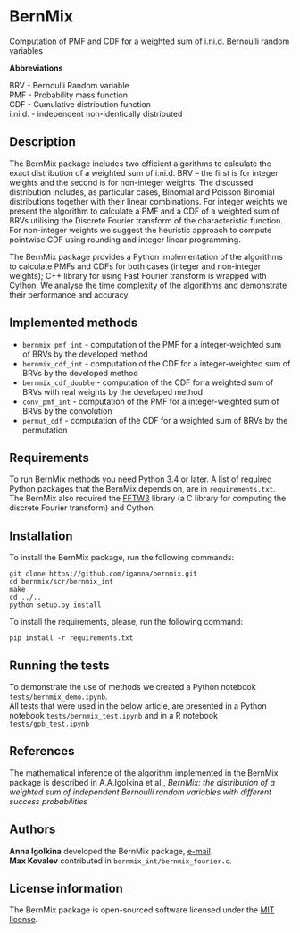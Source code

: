 # BernMix

Computation of PMF and CDF for a weighted sum of i.ni.d. Bernoulli random variables

**Abbreviations**

BRV - Bernoulli Random variable  
PMF -  Probability mass function  
CDF - Cumulative distribution function  
i.ni.d. - independent non-identically distributed 


## Description

The BernMix package includes two efficient algorithms to calculate the exact distribution of a weighted sum of i.ni.d. BRV – the first is for integer weights and the second is for non-integer weights. The discussed distribution includes, as particular cases, Binomial and Poisson Binomial distributions together with their linear combinations. For integer weights we present the algorithm to calculate a PMF and a CDF of a weighted sum of BRVs utilising the Discrete Fourier transform of the characteristic function. For non-integer weights we suggest the heuristic approach to compute pointwise CDF using rounding and integer linear programming.  
  
The BernMix package provides a Python implementation of the algorithms to calculate PMFs and CDFs for both cases (integer and non-integer weights); C++ library for using Fast Fourier transform is wrapped with Cython. We analyse the time complexity of the algorithms and demonstrate their performance and accuracy.  

## Implemented methods

* `bernmix_pmf_int` - computation of the PMF for a integer-weighted sum of BRVs by the developed method
* `bernmix_cdf_int` - computation of the CDF for a integer-weighted sum of BRVs by the developed method
* `bernmix_cdf_double` - computation of the CDF for a weighted sum of BRVs with real weights by the developed method
* `conv_pmf_int` - computation of the PMF for a integer-weighted sum of BRVs by the convolution
* `permut_cdf` - computation of the CDF for a weighted sum of BRVs by the permutation


## Requirements

To run BernMix methods you need Python 3.4 or later. A list of required Python packages that the BernMix depends on, are in `requirements.txt`.  
The BernMix also required the [FFTW3](http://www.fftw.org/download.html) library (a C library for computing the discrete Fourier transform) and Cython.

## Installation


To install the BernMix package, run the following commands:
```
git clone https://github.com/iganna/bernmix.git
cd bernmix/scr/bernmix_int
make
cd ../..
python setup.py install
```

To install the requirements, please, run the following command:
```
pip install -r requirements.txt
```

## Running the tests

To demonstrate the use of methods we created a Python notebook `tests/bernmix_demo.ipynb`.  
All tests that were used in the below article, are presented in a Python notebook `tests/bernmix_test.ipynb` and in a R notebook `tests/gpb_test.ipynb`

## References

The mathematical inference of the algorithm implemented in the BernMix package is described in A.A.Igolkina et al., *BernMix: the distribution of a weighted sum of independent Bernoulli random variables with different success probabilities*

## Authors

**Anna Igolkina** developed the BernMix package, [e-mail](mailto:igolkinaanna11@gmail.com).    
**Max Kovalev**  contributed in `bernmix_int/bernmix_fourier.c`.


## License information

The BernMix package is open-sourced software licensed under the [MIT license](https://opensource.org/licenses/MIT).